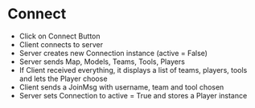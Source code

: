 # Connect

- Click on Connect Button
- Client connects to server
- Server creates new Connection instance (active = False)
- Server sends Map, Models, Teams, Tools, Players
- If Client received everything, it displays a list of teams, players, tools and lets the Player choose
- Client sends a JoinMsg with username, team and tool chosen
- Server sets Connection to active = True and stores a Player instance
